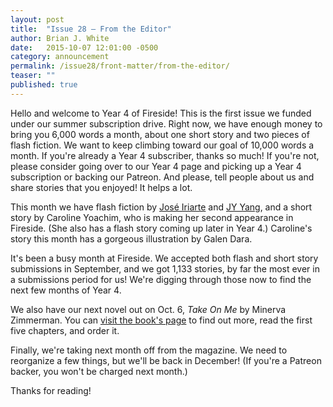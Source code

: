 ```yaml
---
layout: post
title:  "Issue 28 — From the Editor"
author: Brian J. White
date:   2015-10-07 12:01:00 -0500
category: announcement
permalink: /issue28/front-matter/from-the-editor/
teaser: ""
published: true
---
```


Hello and welcome to Year 4 of Fireside! This is the first issue we funded under our summer subscription drive. Right now, we have enough money to bring you 6,000 words a month, about one short story and two pieces of flash fiction. We want to keep climbing toward our goal of 10,000 words a month. If you're already a Year 4 subscriber, thanks so much! If you're not, please consider going over to our Year 4 page and picking up a Year 4 subscription or backing our Patreon. And please, tell people about us and share stories that you enjoyed! It helps a lot.

This month we have flash fiction by [José Iriarte](/issue28/chapter/cupid-and-psyche-at-the-caffe-sol-y-mar/) and [JY Yang](/issue28/chapter/temporary-saints/), and a short story by Caroline Yoachim, who is making her second appearance in Fireside. (She also has a flash story coming up later in Year 4.) Caroline's story this month has a gorgeous illustration by Galen Dara.

It's been a busy month at Fireside. We accepted both flash and short story submissions in September, and we got 1,133 stories, by far the most ever in a submissions period for us! We're digging through those now to find the next few months of Year 4.

We also have our next novel out on Oct. 6, _Take On Me_ by Minerva Zimmerman. You can [visit the book's page](/books/) to find out more, read the first five chapters, and order it.

Finally, we're taking next month off from the magazine. We need to reorganize a few things, but we'll be back in December! (If you're a Patreon backer, you won't be charged next month.)

Thanks for reading!
